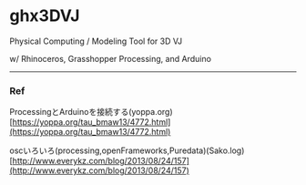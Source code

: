 # ghx3DVJ  

Physical Computing / Modeling Tool for 3D VJ  

w/ Rhinoceros, Grasshopper Processing, and Arduino  




---  


### Ref  


ProcessingとArduinoを接続する(yoppa.org)  
[https://yoppa.org/tau_bmaw13/4772.html](https://yoppa.org/tau_bmaw13/4772.html)  

oscいろいろ(processing,openFrameworks,Puredata)(Sako.log)  
[http://www.everykz.com/blog/2013/08/24/157](http://www.everykz.com/blog/2013/08/24/157)  
